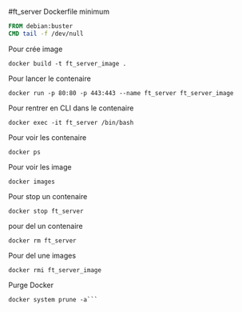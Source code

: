 #ft_server
Dockerfile minimum
```Dockerfile
FROM debian:buster
CMD tail -f /dev/null
```

Pour crée image
```shell
docker build -t ft_server_image .
```

Pour lancer le contenaire
```shell
docker run -p 80:80 -p 443:443 --name ft_server ft_server_image
```

Pour rentrer en CLI dans le contenaire
```shell
docker exec -it ft_server /bin/bash
```

Pour voir les contenaire
```shell
docker ps
```

Pour voir les image
```shell
docker images
```

Pour stop un contenaire
```shell
docker stop ft_server
```

pour del un contenaire
```shell
docker rm ft_server
```

Pour del une images
```shell
docker rmi ft_server_image
```

Purge Docker
```shell
docker system prune -a```

